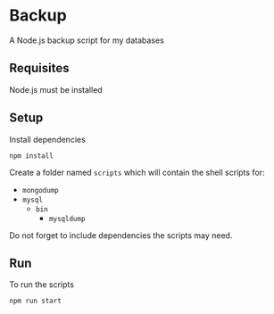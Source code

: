 # Backup
A Node.js backup script for my databases

## Requisites

Node.js must be installed

## Setup

Install dependencies
```shell
npm install
```

Create a folder named `scripts` which will contain the shell scripts for:
- `mongodump`
- `mysql`
  - `bin`
    - `mysqldump`

Do not forget to include dependencies the scripts may need.

## Run

To run the scripts
```shell
npm run start
```